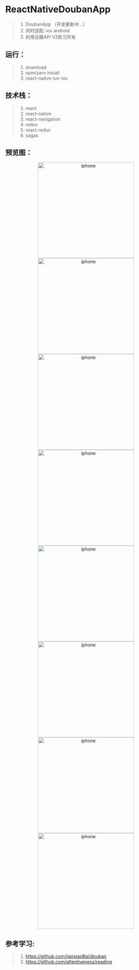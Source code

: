# ReactNativeDoubanApp
>1. DoubanApp （开发更新中...）
>2. 同时适配: ios android
>3. 利用豆瓣API V2练习开发

## 运行：

>1. download
>2. npm/yarn install
>3. react-native run-ios

## 技术栈：
>1. react
>2. react-native
>3. react-navigation
>4. redux
>5. react-redux
>6. sagas

## 预览图：
<center class="half">
<img src="https://github.com/wangtianabc/ReactNativeDoubanApp/raw/master/screen/1.png" width = "300" alt="iphone"  />
<img src="https://github.com/wangtianabc/ReactNativeDoubanApp/raw/master/screen/2.png" width = "300" alt="iphone"  />
<img src="https://github.com/wangtianabc/ReactNativeDoubanApp/raw/master/screen/3.png" width = "300" alt="iphone"  />
<img src="https://github.com/wangtianabc/ReactNativeDoubanApp/raw/master/screen/4.png" width = "300" alt="iphone"  />
<img src="https://github.com/wangtianabc/ReactNativeDoubanApp/raw/master/screen/5.png" width = "300" alt="iphone"  />
<img src="https://github.com/wangtianabc/ReactNativeDoubanApp/raw/master/screen/6.png" width = "300" alt="iphone"  />
<img src="https://github.com/wangtianabc/ReactNativeDoubanApp/raw/master/screen/7.png" width = "300" alt="iphone"  />
<img src="https://github.com/wangtianabc/ReactNativeDoubanApp/raw/master/screen/8.png" width = "300" alt="iphone"  />
 </center >

## 参考学习:
>1. https://github.com/jianxiaoBai/douban
>2. https://github.com/attentiveness/reading
